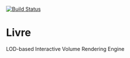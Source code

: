 [![Build Status](https://travis-ci.org/BlueBrain/Livre.png?branch=master)](https://travis-ci.org/BlueBrain/Livre)

Livre
=====

LOD-based Interactive Volume Rendering Engine
